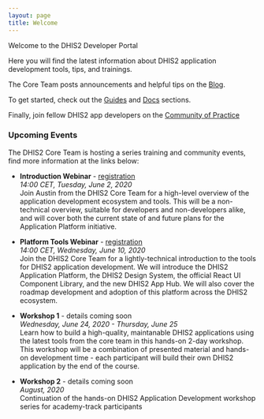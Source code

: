 ```yaml
---
layout: page
title: Welcome
---
```


Welcome to the DHIS2 Developer Portal

Here you will find the latest information about DHIS2 application development tools, tips, and trainings.

The Core Team posts announcements and helpful tips on the [Blog](./blog).

To get started, check out the [Guides](./guides) and [Docs](./docs) sections.

Finally, join fellow DHIS2 app developers on the [Community of Practice](https://community.dhis2.org/c/development/app-development)

### Upcoming Events

The DHIS2 Core Team is hosting a series training and community events, find more information at the links below:

* **Introduction Webinar** - [registration](https://forms.gle/8jE7yiGSJupdQAQA6)<br/>
*14:00 CET, Tuesday, June 2, 2020*<br/>
Join Austin from the DHIS2 Core Team for a high-level overview of the application development ecosystem and tools. This will be a non-technical overview, suitable for developers and non-developers alike, and will cover both the current state of and future plans for the Application Platform initiative.

* **Platform Tools Webinar** - [registration](https://forms.gle/ebNP4pETXe3y47wP8)<br/>
*14:00 CET, Wednesday, June 10, 2020*<br/>
Join the DHIS2 Core Team for a lightly-technical introduction to the tools for DHIS2 application development. We will introduce the DHIS2 Application Platform, the DHIS2 Design System, the official React UI Component Library, and the new DHIS2 App Hub. We will also cover the roadmap development and adoption of this platform across the DHIS2 ecosystem.

* **Workshop 1** - details coming soon<br/>
*Wednesday, June 24, 2020 - Thursday, June 25*<br/>
Learn how to build a high-quality, maintanable DHIS2 applications using the latest tools from the core team in this hands-on 2-day workshop. This workshop will be a combination of presented material and hands-on development time - each participant will build their own DHIS2 application by the end of the course.

* **Workshop 2** - details coming soon<br/>
*August, 2020*<br/>
Continuation of the hands-on DHIS2 Application Development workshop series for academy-track participants
